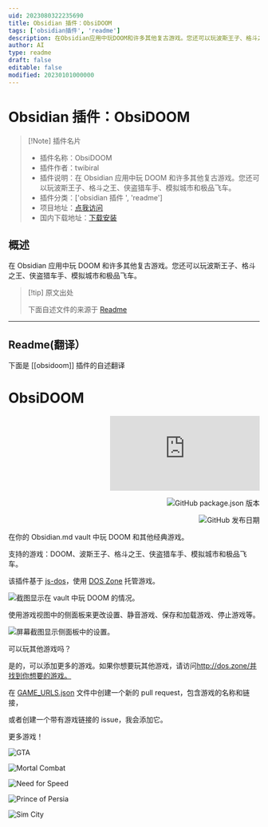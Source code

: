 ```yaml
---
uid: 2023080322235690
title: Obsidian 插件：ObsiDOOM
tags: ['obsidian插件', 'readme']
description: 在Obsidian应用中玩DOOM和许多其他复古游戏。您还可以玩波斯王子、格斗之王、侠盗猎车手、模拟城市和极品飞车。
author: AI
type: readme
draft: false
editable: false
modified: 20230101000000
---
```


# Obsidian 插件：ObsiDOOM

> [!Note] 插件名片
> - 插件名称：ObsiDOOM
> - 插件作者：twibiral
> - 插件说明：在 Obsidian 应用中玩 DOOM 和许多其他复古游戏。您还可以玩波斯王子、格斗之王、侠盗猎车手、模拟城市和极品飞车。
> - 插件分类：['obsidian 插件 ', 'readme']
> - 项目地址：[点我访问](https://github.com/twibiral/ObsiDOOM)
> - 国内下载地址：[下载安装](https://pkmer.cn/products/plugin/pluginMarket/?obsidoom)

## 概述

在 Obsidian 应用中玩 DOOM 和许多其他复古游戏。您还可以玩波斯王子、格斗之王、侠盗猎车手、模拟城市和极品飞车。

> [!tip] 原文出处
>
>下面自述文件的来源于 [Readme](https://ghproxy.net/https://raw.githubusercontent.com/twibiral/ObsiDOOM/master/README.md)
>

---

## Readme(翻译）

下面是 [[obsidoom]] 插件的自述翻译

# ObsiDOOM

<div align="right">

![Obsidian 下载量](https://img.shields.io/badge/dynamic/json?color=8572db&labelColor=1e1e1e&label=下载量&query=$['ObsiDOOM'].downloads&url=https://raw.githubusercontent.com/obsidianmd/obsidian-releases/master/community-plugin-stats.json)

![GitHub package.json 版本](https://img.shields.io/github/package-json/version/twibiral/obsidoom?color=8572db&labelColor=1e1e1e&label=当前版本)

![GitHub 发布日期](https://img.shields.io/github/release-date/twibiral/obsidoom?color=8572db&labelColor=1e1e1e&label=最新发布)

</div>

在你的 Obsidian.md vault 中玩 DOOM 和其他经典游戏。

支持的游戏：DOOM、波斯王子、格斗之王、侠盗猎车手、模拟城市和极品飞车。

该插件基于 [js-dos](https://github.com/caiiiycuk/js-dos)，使用 [DOS Zone](http://dos.zone/) 托管游戏。

![截图显示在 vault 中玩 DOOM 的情况。](https://github.com/twibiral/ObsiDOOM/blob/master/images/ObsiDOOM-Screenshot.png)

使用游戏视图中的侧面板来更改设置、静音游戏、保存和加载游戏、停止游戏等。

![屏幕截图显示侧面板中的设置。](https://github.com/twibiral/ObsiDOOM/blob/master/images/DOOM-Settings.png)

可以玩其他游戏吗？

是的，可以添加更多的游戏。如果你想要玩其他游戏，请访问<http://dos.zone/并找到你想要的游戏。>

在 [GAME_URLS.json](GAME_URLS.json) 文件中创建一个新的 pull request，包含游戏的名称和链接，

或者创建一个带有游戏链接的 issue，我会添加它。

更多游戏！

![GTA](https://github.com/twibiral/ObsiDOOM/blob/master/images/GTA.png)

![Mortal Combat](https://github.com/twibiral/ObsiDOOM/blob/master/images/MortalCombat.png)

![Need for Speed](https://github.com/twibiral/ObsiDOOM/blob/master/images/NeedForSpeed.png)

![Prince of Persia](https://github.com/twibiral/ObsiDOOM/blob/master/images/PrinceOfPersia.png)

![Sim City](https://github.com/twibiral/ObsiDOOM/blob/master/images/SimCity.png)

<br><br><br><br><br>

<div align='center'>

</div>



